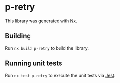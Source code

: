 # p-retry

This library was generated with [Nx](https://nx.dev).

## Building

Run `nx build p-retry` to build the library.

## Running unit tests

Run `nx test p-retry` to execute the unit tests via [Jest](https://jestjs.io).
